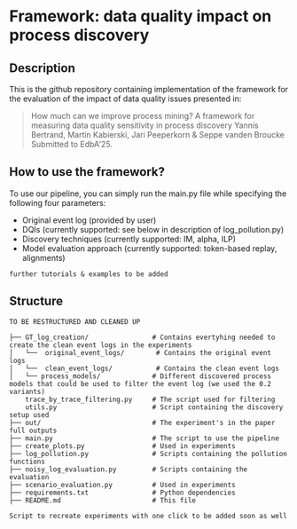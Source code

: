 # Framework: data quality impact on process discovery

## Description

This is the github repository containing implementation of the framework for the evaluation of the impact of data quality issues presented in:
> How much can we improve process mining? A framework for measuring data quality sensitivity in process discovery
> Yannis Bertrand, Martin Kabierski, Jari Peeperkorn & Seppe vanden Broucke
Submitted to EdbA'25.


## How to use the framework?

To use our pipeline, you can simply run the main.py file while specifying the following four parameters:
- Original event log (provided by user)
- DQIs (currently supported: see below in description of log_pollution.py)
- Discovery techniques (currently supported: IM, alpha, ILP)
- Model evaluation approach (currently supported: token-based replay, alignments)

```further tutorials & examples to be added```

## Structure

```TO BE RESTRUCTURED AND CLEANED UP```

```
├── GT_log_creation/                # Contains evertyhing needed to create the clean event logs in the experiments
│   └──  original_event_logs/        # Contains the original event logs
│   └──  clean_event_logs/           # Contains the clean event logs
│   └── process_models/             # Different discovered process models that could be used to filter the event log (we used the 0.2 variants)
    trace_by_trace_filtering.py     # The script used for filtering
    utils.py                        # Script containing the discovery setup used
├── out/                            # The experiment's in the paper full outputs 
├── main.py                         # The script to use the pipeline
├── create_plots.py                 # Used in experiments
├── log_pollution.py                # Scripts containing the pollution functions
├── noisy_log_evaluation.py         # Scripts containing the evaluation
├── scenario_evaluation.py          # Used in experiments
├── requirements.txt                # Python dependencies
├── README.md                       # This file
```

```Script to recreate experiments with one click to be added soon as well```
